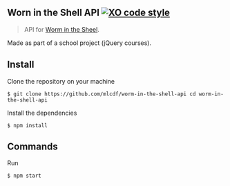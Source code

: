 ## Worn in the Shell API [![XO code style](https://img.shields.io/badge/code_style-XO-5ed9c7.svg)](https://github.com/sindresorhus/xo)
> API for [Worm in the Sheel](https://github.com/mlcdf/worm-in-the-shell).

Made as part of a school project (jQuery courses).

## Install

Clone the repository on your machine
```console
$ git clone https://github.com/mlcdf/worm-in-the-shell-api cd worm-in-the-shell-api
```

Install the dependencies
```console
$ npm install
```

## Commands

Run
```console
$ npm start
```
